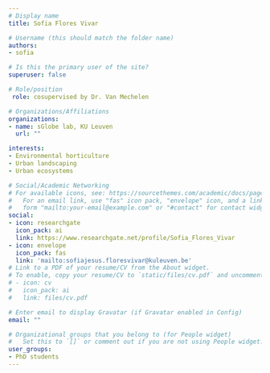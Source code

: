 ```yaml
---
# Display name
title: Sofia Flores Vivar

# Username (this should match the folder name)
authors:
- sofia

# Is this the primary user of the site?
superuser: false

# Role/position
 role: cosupervised by Dr. Van Mechelen

# Organizations/Affiliations
organizations:
- name: sGlobe lab, KU Leuven
  url: ""

interests:
- Environmental horticulture
- Urban landscaping
- Urban ecosystems

# Social/Academic Networking
# For available icons, see: https://sourcethemes.com/academic/docs/page-builder/#icons
#   For an email link, use "fas" icon pack, "envelope" icon, and a link in the
#   form "mailto:your-email@example.com" or "#contact" for contact widget.
social:
- icon: researchgate
  icon_pack: ai
  link: https://www.researchgate.net/profile/Sofia_Flores_Vivar
- icon: envelope
  icon_pack: fas
  link: 'mailto:sofiajesus.floresvivar@kuleuven.be'
# Link to a PDF of your resume/CV from the About widget.
# To enable, copy your resume/CV to `static/files/cv.pdf` and uncomment the lines below.
# - icon: cv
#   icon_pack: ai
#   link: files/cv.pdf

# Enter email to display Gravatar (if Gravatar enabled in Config)
email: ""

# Organizational groups that you belong to (for People widget)
#   Set this to `[]` or comment out if you are not using People widget.
user_groups:
- PhD students
---
```

